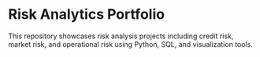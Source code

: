 # Risk Analytics Portfolio

This repository showcases risk analysis projects including credit risk, market risk, and operational risk using Python, SQL, and visualization tools.
